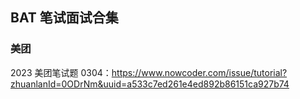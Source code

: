 ## BAT 笔试面试合集

### 美团
2023 美团笔试题 0304：https://www.nowcoder.com/issue/tutorial?zhuanlanId=0ODrNm&uuid=a533c7ed261e4ed892b86151ca927b74

